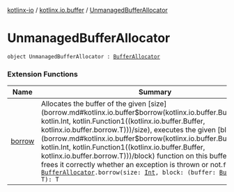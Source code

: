 [kotlinx-io](../index.md) / [kotlinx.io.buffer](index.md) / [UnmanagedBufferAllocator](./-unmanaged-buffer-allocator.md)

# UnmanagedBufferAllocator

`object UnmanagedBufferAllocator : `[`BufferAllocator`](-buffer-allocator/index.md)

### Extension Functions

| Name | Summary |
|---|---|
| [borrow](borrow.md) | Allocates the buffer of the given [size](borrow.md#kotlinx.io.buffer$borrow(kotlinx.io.buffer.BufferAllocator, kotlin.Int, kotlin.Function1((kotlinx.io.buffer.Buffer, kotlinx.io.buffer.borrow.T)))/size), executes the given [block](borrow.md#kotlinx.io.buffer$borrow(kotlinx.io.buffer.BufferAllocator, kotlin.Int, kotlin.Function1((kotlinx.io.buffer.Buffer, kotlinx.io.buffer.borrow.T)))/block) function on this buffer and then frees it correctly whether an exception is thrown or not.`fun <T> `[`BufferAllocator`](-buffer-allocator/index.md)`.borrow(size: `[`Int`](https://kotlinlang.org/api/latest/jvm/stdlib/kotlin/-int/index.html)`, block: (buffer: `[`Buffer`](-buffer/index.md)`) -> T): T` |
